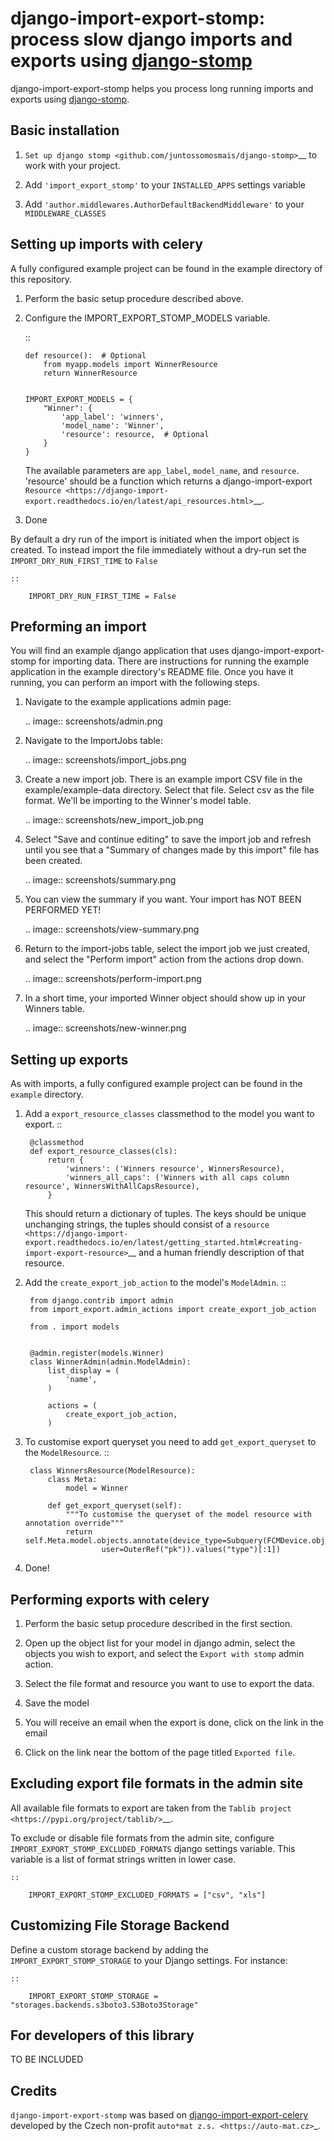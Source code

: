django-import-export-stomp: process slow django imports and exports using [django-stomp](github.com/juntossomosmais/django-stomp)
==============================================================================

django-import-export-stomp helps you process long running imports and exports using [django-stomp](github.com/juntossomosmais/django-stomp).

Basic installation
------------------

1. `Set up django stomp <github.com/juntossomosmais/django-stomp>`__ to work with your project.

2. Add ``'import_export_stomp'`` to your ``INSTALLED_APPS`` settings variable

3. Add ``'author.middlewares.AuthorDefaultBackendMiddleware'`` to your ``MIDDLEWARE_CLASSES``


Setting up imports with celery
------------------------------

A fully configured example project can be found in the example directory of this repository.

1. Perform the basic setup procedure described above.

2.  Configure the IMPORT_EXPORT_STOMP_MODELS variable.

    ::

        def resource():  # Optional
            from myapp.models import WinnerResource
            return WinnerResource


        IMPORT_EXPORT_MODELS = {
            "Winner": {
                'app_label': 'winners',
                'model_name': 'Winner',
                'resource': resource,  # Optional
            }
        }

    The available parameters are `app_label`, `model_name`, and `resource`. 'resource' should be a function which returns a django-import-export `Resource <https://django-import-export.readthedocs.io/en/latest/api_resources.html>`__.

3. Done


By default a dry run of the import is initiated when the import object is created. To instead import the file immediately without a dry-run set the `IMPORT_DRY_RUN_FIRST_TIME` to `False`

    ::

        IMPORT_DRY_RUN_FIRST_TIME = False


Preforming an import
--------------------

You will find an example django application that uses django-import-export-stomp for importing data. There are instructions for running the example application in the example directory's README file. Once you have it running, you can perform an import with the following steps.

1. Navigate to the example applications admin page:

   .. image:: screenshots/admin.png

2. Navigate to the ImportJobs table:

   .. image:: screenshots/import_jobs.png

3. Create a new import job. There is an example import CSV file in the example/example-data directory. Select that file. Select csv as the file format. We'll be importing to the Winner's model table.

   .. image:: screenshots/new_import_job.png

4. Select "Save and continue editing" to save the import job and refresh until you see that a "Summary of changes made by this import" file has been created.

   .. image:: screenshots/summary.png

5. You can view the summary if you want. Your import has NOT BEEN PERFORMED YET!

   .. image:: screenshots/view-summary.png

6. Return to the import-jobs table, select the import job we just created, and select the "Perform import" action from the actions drop down.

   .. image:: screenshots/perform-import.png

7. In a short time, your imported Winner object should show up in your Winners table.

   .. image:: screenshots/new-winner.png


Setting up exports
------------------

As with imports, a fully configured example project can be found in the `example` directory.

1. Add a `export_resource_classes` classmethod to the model you want to export.
    ::

        @classmethod
        def export_resource_classes(cls):
            return {
                'winners': ('Winners resource', WinnersResource),
                'winners_all_caps': ('Winners with all caps column resource', WinnersWithAllCapsResource),
            }

    This should return a dictionary of tuples. The keys should be unique unchanging strings, the tuples should consist of a `resource <https://django-import-export.readthedocs.io/en/latest/getting_started.html#creating-import-export-resource>`__ and a human friendly description of that resource.

2. Add the `create_export_job_action` to the model's `ModelAdmin`.
    ::

        from django.contrib import admin
        from import_export.admin_actions import create_export_job_action

        from . import models


        @admin.register(models.Winner)
        class WinnerAdmin(admin.ModelAdmin):
            list_display = (
                'name',
            )

            actions = (
                create_export_job_action,
            )

3. To customise export queryset you need to add `get_export_queryset` to the `ModelResource`.
    ::

        class WinnersResource(ModelResource):
            class Meta:
                model = Winner

            def get_export_queryset(self):
                """To customise the queryset of the model resource with annotation override"""
                return self.Meta.model.objects.annotate(device_type=Subquery(FCMDevice.objects.filter(
                        user=OuterRef("pk")).values("type")[:1])
4. Done!


Performing exports with celery
------------------------------

1. Perform the basic setup procedure described in the first section.

2. Open up the object list for your model in django admin, select the objects you wish to export, and select the `Export with stomp` admin action.

3. Select the file format and resource you want to use to export the data.

4. Save the model

5. You will receive an email when the export is done, click on the link in the email

6. Click on the link near the bottom of the page titled `Exported file`.


Excluding export file formats in the admin site
-----------------------------------------------

All available file formats to export are taken from the `Tablib project <https://pypi.org/project/tablib/>`__.

To exclude or disable file formats from the admin site, configure `IMPORT_EXPORT_STOMP_EXCLUDED_FORMATS` django settings variable. This variable is a list of format strings written in lower case.

    ::

        IMPORT_EXPORT_STOMP_EXCLUDED_FORMATS = ["csv", "xls"]

Customizing File Storage Backend
--------------------------------

Define a custom storage backend by adding the `IMPORT_EXPORT_STOMP_STORAGE` to your Django settings. For instance:

    ::

        IMPORT_EXPORT_STOMP_STORAGE = "storages.backends.s3boto3.S3Boto3Storage"

For developers of this library
------------------------------

TO BE INCLUDED

Credits
-------

`django-import-export-stomp` was based on [django-import-export-celery](https://github.com/auto-mat/django-import-export-celery) developed by the Czech non-profit `auto*mat z.s. <https://auto-mat.cz>`_.
